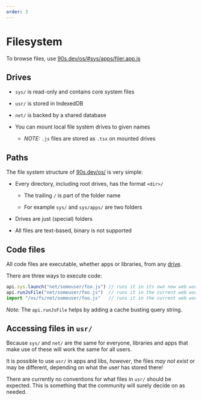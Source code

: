 ```yaml
---
order: 3
---
```


# Filesystem

To browse files, use [90s.dev/os/#sys/apps/filer.app.js](/os/#sys/apps/filer.app.js)


## Drives

* `sys/` is read-only and contains core system files

* `usr/` is stored in IndexedDB

* `net/` is backed by a shared database

* You can mount local file system drives to given names

  * *NOTE:* `.js` files are stored as `.tsx` on mounted drives


## Paths

The file system structure of [90s.dev/os/](/os/) is very simple:

* Every directory, including root drives, has the format `<dir>/`

  * The trailing `/` is part of the folder name

  * For example `sys/` and `sys/apps/` are two folders

* Drives are just (special) folders

* All files are text-based, binary is not supported


## Code files

All code files are executable, whether apps or libraries, from any [drive](#drives).

There are three ways to execute code:

```ts
api.sys.launch("net/someuser/foo.js") // runs it in its own new web worker
api.runJsFile("net/someuser/foo.js")  // runs it in the current web worker
import "/os/fs/net/someuser/foo.js"   // runs it in the current web worker
```

*Note:* The `api.runJsFile` helps by adding a cache busting query string.


## Accessing files in `usr/`

Because `sys/` and `net/` are the same for everyone,
libraries and apps that make use of these will work
the same for all users.

It is possible to use `usr/` in apps and libs, *however*,
the files *may not exist* or may be different, depending
on what the user has stored there!

There are currently no conventions for what files in
`usr/` should be expected. This is something that
the community will surely decide on as needed.
